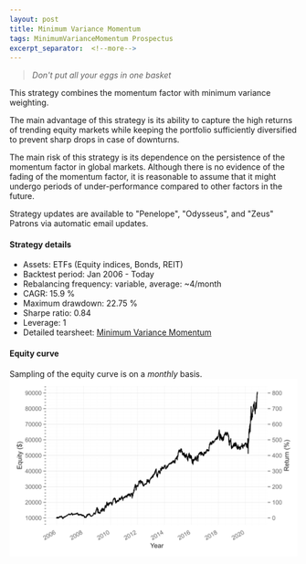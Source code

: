 ```yaml
---
layout: post
title: Minimum Variance Momentum
tags: MinimumVarianceMomentum Prospectus
excerpt_separator:  <!--more-->
---
```


> _Don't put all your eggs in one basket_

This strategy combines the momentum factor with minimum variance weighting.

The main advantage of this strategy is its ability to capture the high returns of trending equity markets while keeping the portfolio sufficiently diversified to prevent sharp drops in case of downturns.

The main risk of this strategy is its dependence on the persistence of the momentum factor in global markets. Although there is no evidence of the fading of the momentum factor, it is reasonable to assume that it might undergo periods of under-performance compared to other factors in the future.

Strategy updates are available to "Penelope", "Odysseus", and "Zeus" Patrons via automatic email updates.

#### Strategy details
* Assets: ETFs (Equity indices, Bonds, REIT)
* Backtest period: Jan 2006 - Today
* Rebalancing frequency: variable, average: ~4/month
* CAGR: 15.9 %
* Maximum drawdown: 22.75 %
* Sharpe ratio: 0.84
* Leverage: 1
* Detailed tearsheet: [Minimum Variance Momentum](/tearsheets/minimum_variance_momentum.html)

#### Equity curve
Sampling of the equity curve is on a _monthly_ basis.
![Minimum Variance Momentum](/images/minimum_variance_momentum.svg)
